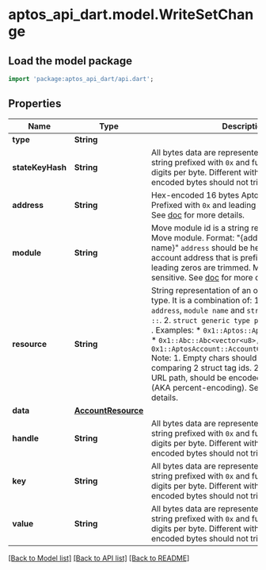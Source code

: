 # aptos_api_dart.model.WriteSetChange

## Load the model package
```dart
import 'package:aptos_api_dart/api.dart';
```

## Properties
Name | Type | Description | Notes
------------ | ------------- | ------------- | -------------
**type** | **String** |  | 
**stateKeyHash** | **String** | All bytes data are represented as hex-encoded string prefixed with `0x` and fulfilled with two hex digits per byte.  Different with `Address` type, hex-encoded bytes should not trim any zeros.  | 
**address** | **String** | Hex-encoded 16 bytes Aptos account address.  Prefixed with `0x` and leading zeros are trimmed.  See [doc](https://diem.github.io/move/address.html) for more details.  | 
**module** | **String** | Move module id is a string representation of Move module.  Format: \"{address}::{module name}\"  `address` should be hex-encoded 16 bytes account address that is prefixed with `0x` and leading zeros are trimmed.  Module name is case-sensitive.  See [doc](https://diem.github.io/move/modules-and-scripts.html#modules) for more details.  | 
**resource** | **String** | String representation of an on-chain Move struct type.  It is a combination of:   1. `Move module address`, `module name` and `struct name` joined by `::`.   2. `struct generic type parameters` joined by `, `.  Examples:   * `0x1::Aptos::Aptos<0x1::XDX::XDX>`   * `0x1::Abc::Abc<vector<u8>, vector<u64>>`   * `0x1::AptosAccount::AccountOperationsCapability`  Note:   1. Empty chars should be ignored when comparing 2 struct tag ids.   2. When used in an URL path, should be encoded by url-encoding (AKA percent-encoding).  See [doc](https://diem.github.io/move/structs-and-resources.html) for more details.  | 
**data** | [**AccountResource**](AccountResource.md) |  | 
**handle** | **String** | All bytes data are represented as hex-encoded string prefixed with `0x` and fulfilled with two hex digits per byte.  Different with `Address` type, hex-encoded bytes should not trim any zeros.  | 
**key** | **String** | All bytes data are represented as hex-encoded string prefixed with `0x` and fulfilled with two hex digits per byte.  Different with `Address` type, hex-encoded bytes should not trim any zeros.  | 
**value** | **String** | All bytes data are represented as hex-encoded string prefixed with `0x` and fulfilled with two hex digits per byte.  Different with `Address` type, hex-encoded bytes should not trim any zeros.  | 

[[Back to Model list]](../README.md#documentation-for-models) [[Back to API list]](../README.md#documentation-for-api-endpoints) [[Back to README]](../README.md)


